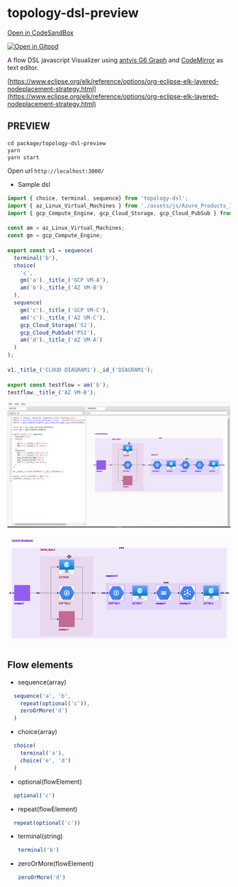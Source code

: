 # topology-dsl-preview
[Open in CodeSandBox](https://codesandbox.io/s/github/imaguiraga/lerna-preview-kyrcoh/tree/master/packages/topology-dsl-preview)

[![Open in Gitpod](https://gitpod.io/button/open-in-gitpod.svg)](https://gitpod.io/#https://github.com/imaguiraga/lerna-preview-kyrcoh/tree/master/packages/topology-dsl-preview)

A flow DSL javascript Visualizer using [antvis G6 Graph](https://g6.antv.vision/en)
and [CodeMirror](https://codemirror.net/) as text editor.

[https://www.eclipse.org/elk/reference/options/org-eclipse-elk-layered-nodeplacement-strategy.html](https://www.eclipse.org/elk/reference/options/org-eclipse-elk-layered-nodeplacement-strategy.html)
## PREVIEW
```
cd package/topology-dsl-preview
yarn
yarn start
```
Open url `http://localhost:3000/`

- Sample dsl
```javascript
import { choice, terminal, sequence} from 'topology-dsl';
import { az_Linux_Virtual_Machines } from './assets/js/Azure_Products_Icons/index.js';
import { gcp_Compute_Engine, gcp_Cloud_Storage, gcp_Cloud_PubSub } from 'gcp-dsl';

const am = az_Linux_Virtual_Machines;
const gm = gcp_Compute_Engine;

export const v1 = sequence(
  terminal('b'), 
  choice(
    'c',
    gm('a')._title_('GCP VM-A'),
    am('b')._title_('AZ VM-B')
  ),
  sequence(
    gm('c')._title_('GCP VM-C'),
    am('c')._title_('AZ VM-C'),
    gcp_Cloud_Storage('S1'),
    gcp_Cloud_PubSub('PS1'),
    am('d')._title_('AZ VM-A')
  )
);

v1._title_('CLOUD DIAGRAM1')._id_('DIAGRAM1');

export const testflow = am('b');
testflow._title_('AZ VM-B');
```

![DSL preview](./img/topology-preview-1.png)

![DSL preview](./img/topology-preview-2.png)


## Flow elements ##
- sequence(array)
```javascript
  sequence('a', 'b', 
    repeat(optional('c')), 
    zeroOrMore('d')
  )
```  

- choice(array)
```javascript
  choice(
    terminal('a'),
    choice('e', 'd')
  )
```  

- optional(flowElement)
```javascript
  optional('c')
```  

- repeat(flowElement)
```javascript
  repeat(optional('c'))
```  

- terminal(string)
  ```javascript
  terminal('b')
  ```

- zeroOrMore(flowElement)
  ```javascript
  zeroOrMore('d')
  ```
